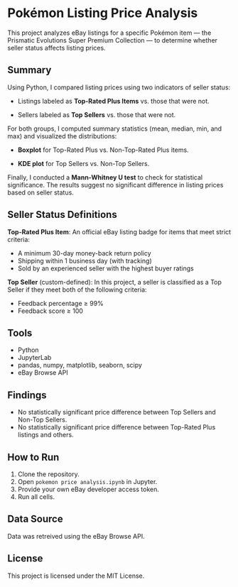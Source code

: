 # Pokémon Listing Price Analysis

This project analyzes eBay listings for a specific Pokémon item — the Prismatic Evolutions Super Premium Collection — to determine whether seller status affects listing prices.

## Summary

Using Python, I compared listing prices using two indicators of seller status:

- Listings labeled as **Top-Rated Plus Items** vs. those that were not.

- Sellers labeled as **Top Sellers** vs. those that were not.

For both groups, I computed summary statistics (mean, median, min, and max) and visualized the distributions:

- **Boxplot** for Top-Rated Plus vs. Non-Top-Rated Plus items.

- **KDE plot** for Top Sellers vs. Non-Top Sellers.

Finally, I conducted a **Mann-Whitney U test** to check for statistical significance. The results suggest no significant difference in listing prices based on seller status.

## Seller Status Definitions

**Top-Rated Plus Item**: An official eBay listing badge for items that meet strict criteria:
- A minimum 30-day money-back return policy
- Shipping within 1 business day (with tracking)
- Sold by an experienced seller with the highest buyer ratings

**Top Seller** (custom-defined): In this project, a seller is classified as a Top Seller if they meet both of the following criteria:
- Feedback percentage ≥ 99%
- Feedback score ≥ 100

## Tools
- Python
- JupyterLab
- pandas, numpy, matplotlib, seaborn, scipy
- eBay Browse API

## Findings

- No statistically significant price difference between Top Sellers and Non-Top Sellers.
- No statistically significant price difference between Top-Rated Plus listings and others.

## How to Run
1. Clone the repository.
2. Open `pokemon price analysis.ipynb` in Jupyter.
3. Provide your own eBay developer access token.
3. Run all cells.

## Data Source
Data was retreived using the eBay Browse API.

## License
This project is licensed under the MIT License.